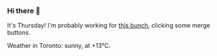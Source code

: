 ### Hi there :wave:

It's Thursday! I'm probably working for [this bunch](https://github.com/kohofinancial), clicking some merge buttons.

Weather in Toronto: sunny, at +13°C.
